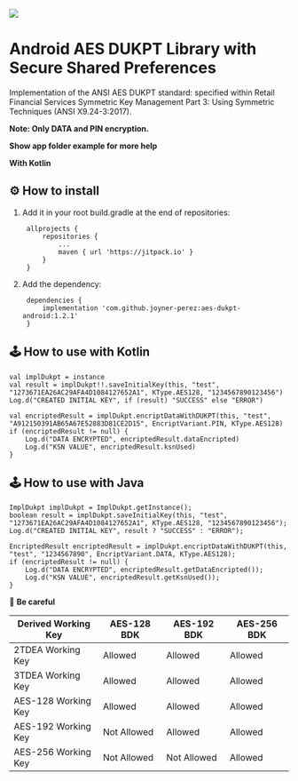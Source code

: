 [![](https://jitpack.io/v/joyner-perez/aes-dukpt-android.svg)](https://jitpack.io/#joyner-perez/aes-dukpt-android)
# Android AES DUKPT Library with Secure Shared Preferences

Implementation of the ANSI AES DUKPT standard: specified within Retail Financial Services Symmetric Key Management Part 3: Using Symmetric Techniques (ANSI X9.24-3:2017).

**Note: Only DATA and PIN encryption.**

**Show app folder example for more help**

**With Kotlin**

⚙️ How to install
--
1. Add it in your root build.gradle at the end of repositories:

		allprojects {
			repositories {
				...
				maven { url 'https://jitpack.io' }
			}
		}

2. Add the dependency:

		dependencies {
			implementation 'com.github.joyner-perez:aes-dukpt-android:1.2.1'
		}

🕹 How to use with Kotlin
--
	val implDukpt = instance
	val result = implDukpt!!.saveInitialKey(this, "test", "1273671EA26AC29AFA4D1084127652A1", KType.AES128, "1234567890123456")
	Log.d("CREATED INITIAL KEY", if (result) "SUCCESS" else "ERROR")
	
	val encriptedResult = implDukpt.encriptDataWithDUKPT(this, "test", "A912150391AB65A67E52883D81CE2D15", EncriptVariant.PIN, KType.AES128)
	if (encriptedResult != null) {
		Log.d("DATA ENCRYPTED", encriptedResult.dataEncripted)
		Log.d("KSN VALUE", encriptedResult.ksnUsed)
	}

🕹 How to use with Java
--
	ImplDukpt implDukpt = ImplDukpt.getInstance();
	boolean result = implDukpt.saveInitialKey(this, "test", "1273671EA26AC29AFA4D1084127652A1", KType.AES128, "1234567890123456");
	Log.d("CREATED INITIAL KEY", result ? "SUCCESS" : "ERROR");

	EncriptedResult encriptedResult = implDukpt.encriptDataWithDUKPT(this, "test", "1234567890", EncriptVariant.DATA, KType.AES128);
	if (encriptedResult != null) {
	    Log.d("DATA ENCRYPTED", encriptedResult.getDataEncripted());
	    Log.d("KSN VALUE", encriptedResult.getKsnUsed());
	}

👀 **Be careful**

Derived Working Key | AES-128 BDK | AES-192 BDK | AES-256 BDK
------------------- |-------------|-------------|------------
2TDEA Working Key   |   Allowed   |   Allowed   |   Allowed
3TDEA Working Key   |   Allowed   |   Allowed   |   Allowed
AES-128 Working Key |   Allowed   |   Allowed   |   Allowed
AES-192 Working Key | Not Allowed |   Allowed   |   Allowed
AES-256 Working Key | Not Allowed | Not Allowed |   Allowed

